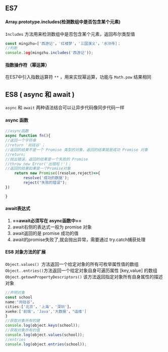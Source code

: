 ## ES7

#### Array.prototype.includes(检测数组中是否包含某个元素)
` Includes ` 方法用来检测数组中是否包含某个元素，返回布尔类型值

```javascript
const mingzhu=['西游记'，'红楼梦'，'三国演义'，'水浒传]；
//判断
console.1og(mingzhu.includes('西游记'));
```


#### 指数操作符（幂运算）

在ES7中引入指数运算符 ` ** ` ，用来实现幂运算，功能与 ` Math.pow ` 结果相同


## ES8 ( async 和 await )

` async ` 和  ` await ` 两种语法结合可以让异步代码像同步代码一样

#### async 函数
```javascript
//async函数
async function fn(){
//返回一个字符串
//return '尚硅谷'；
//返回的结果不是一个 Promise 类型的对象，返回的结果就是成功 Promise 对象 
//return;
//抛出错误，返回的结果是一个失败的 Promise
//throw new Error('出错啦！')；
//返回的结果如果是一个Promise对象
    return new Promise((resolve,reject)=>{
        resolve('成功的数据');
        reject("失败的错误");
})

}

```

#### await表达式
1. **==await必须写在 async函数中==**
2. await右侧的表达式一般为 promise 对象
3. await返回的是 promise 成功的值
4. await的promise失败了,就会抛出异常，需要通过 try.catch捕获处理


#### ES8 对象方法的扩展
`Object.values() `方法返回一个给定对象的所有可枚举属性值的数组
`Object..entries()`方法返回一个给定对象自身可遍历属性 [key,value] 的数组
` Object.getownPropertyDescriptors() ` 该方法返回指定对象所有自身属性的描述对象
```javascript
//声明对象
const school
name:"尚硅谷"，
cities:['北京'，'上海'，'深圳']，
xueke:['前端'，'Java','大数据'，"运维']
}
//获取对象所有的键
console.log(object.keys(school));
//获取对象所有的值
console.log(object.values(school));
//entries
console.log(object.entries(school));

```
